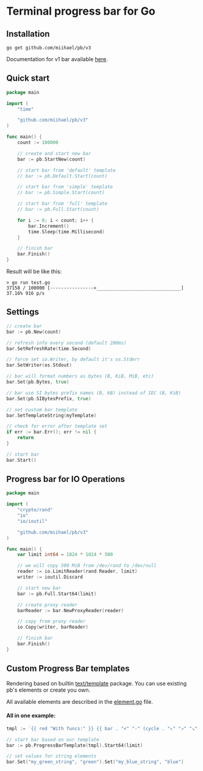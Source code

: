 # Terminal progress bar for Go

## Installation

```
go get github.com/miihael/pb/v3
```

Documentation for v1 bar available [here](README_V1.md).

## Quick start

```Go
package main

import (
	"time"

	"github.com/miihael/pb/v3"
)

func main() {
	count := 100000

	// create and start new bar
	bar := pb.StartNew(count)

	// start bar from 'default' template
	// bar := pb.Default.Start(count)

	// start bar from 'simple' template
	// bar := pb.Simple.Start(count)

	// start bar from 'full' template
	// bar := pb.Full.Start(count)

	for i := 0; i < count; i++ {
		bar.Increment()
		time.Sleep(time.Millisecond)
	}

	// finish bar
	bar.Finish()
}
```

Result will be like this:

```
> go run test.go
37158 / 100000 [---------------->_______________________________] 37.16% 916 p/s
```

## Settings

```Go
// create bar
bar := pb.New(count)

// refresh info every second (default 200ms)
bar.SetRefreshRate(time.Second)

// force set io.Writer, by default it's os.Stderr
bar.SetWriter(os.Stdout)

// bar will format numbers as bytes (B, KiB, MiB, etc)
bar.Set(pb.Bytes, true)

// bar use SI bytes prefix names (B, kB) instead of IEC (B, KiB)
bar.Set(pb.SIBytesPrefix, true)

// set custom bar template
bar.SetTemplateString(myTemplate)

// check for error after template set
if err := bar.Err(); err != nil {
    return
}

// start bar
bar.Start()
```

## Progress bar for IO Operations

```Go
package main

import (
	"crypto/rand"
	"io"
	"io/ioutil"

	"github.com/miihael/pb/v3"
)

func main() {
	var limit int64 = 1024 * 1024 * 500

	// we will copy 500 MiB from /dev/rand to /dev/null
	reader := io.LimitReader(rand.Reader, limit)
	writer := ioutil.Discard

	// start new bar
	bar := pb.Full.Start64(limit)

	// create proxy reader
	barReader := bar.NewProxyReader(reader)

	// copy from proxy reader
	io.Copy(writer, barReader)

	// finish bar
	bar.Finish()
}
```

## Custom Progress Bar templates

Rendering based on builtin [text/template](https://pkg.go.dev/text/template) package. You can use existing pb's elements or create you own.

All available elements are described in the [element.go](v3/element.go) file.

#### All in one example:

```Go
tmpl := `{{ red "With funcs:" }} {{ bar . "<" "-" (cycle . "↖" "↗" "↘" "↙" ) "." ">"}} {{speed . | rndcolor }} {{percent .}} {{string . "my_green_string" | green}} {{string . "my_blue_string" | blue}}`

// start bar based on our template
bar := pb.ProgressBarTemplate(tmpl).Start64(limit)

// set values for string elements
bar.Set("my_green_string", "green").Set("my_blue_string", "blue")
```
